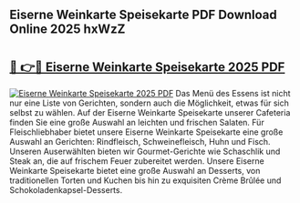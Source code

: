 ## Eiserne Weinkarte Speisekarte PDF Download Online 2025 hxWzZ

# <h2><a href="http://gcan28o.nevu.top/?p=Eiserne+Weinkarte+Speisekarte">🔗 👉🔴 Eiserne Weinkarte Speisekarte 2025 PDF</a></h2>

[![Eiserne Weinkarte Speisekarte 2025 PDF](https://i.imgur.com/dBaPXMq.png)](http://gcan28o.nevu.top/?p=Eiserne+Weinkarte+Speisekarte)
Das Menü des Essens ist nicht nur eine Liste von Gerichten, sondern auch die Möglichkeit, etwas für sich selbst zu wählen. Auf der Eiserne Weinkarte Speisekarte unserer Cafeteria finden Sie eine große Auswahl an leichten und frischen Salaten. Für Fleischliebhaber bietet unsere Eiserne Weinkarte Speisekarte eine große Auswahl an Gerichten: Rindfleisch, Schweinefleisch, Huhn und Fisch. Unseren Auserwählten bieten wir Gourmet-Gerichte wie Schaschlik und Steak an, die auf frischem Feuer zubereitet werden. Unsere Eiserne Weinkarte Speisekarte bietet eine große Auswahl an Desserts, von traditionellen Torten und Kuchen bis hin zu exquisiten Crème Brûlée und Schokoladenkapsel-Desserts.
